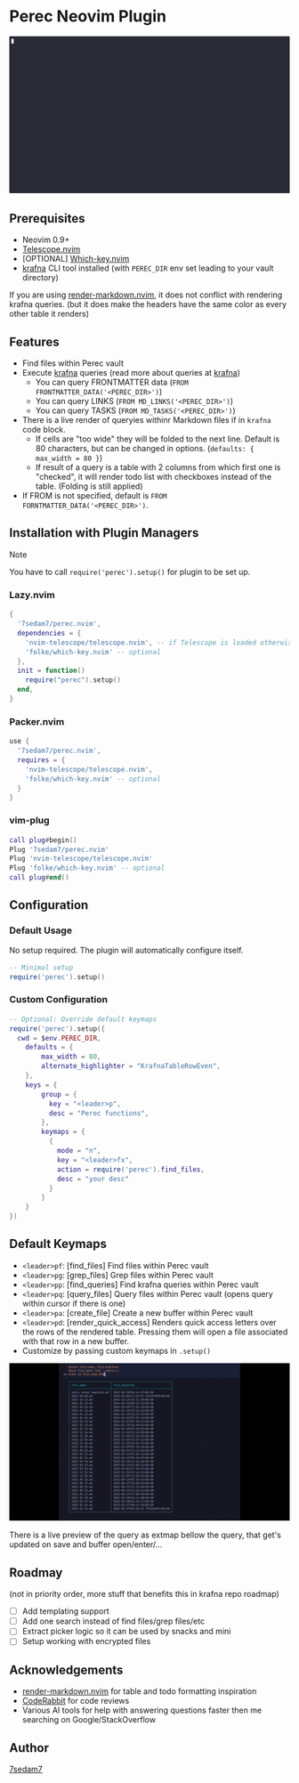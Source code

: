 # Perec Neovim Plugin

![Obsidian in Nvim without depending on Obsidian's existance.](demo.gif)

## Prerequisites
- Neovim 0.9+
- [Telescope.nvim](https://github.com/nvim-telescope/telescope.nvim)
- [OPTIONAL] [Which-key.nvim](https://github.com/folke/which-key.nvim)
- [krafna](https://github.com/7sedam7/krafna) CLI tool installed (with `PEREC_DIR` env set leading to your vault directory)

If you are using [render-markdown.nvim](https://github.com/MeanderingProgrammer/render-markdown.nvim/tree/4a28c135bc3548e398ba38178fec3f705cb26fe6), it does not conflict with rendering krafna queries. (but it does make the headers have the same color as every other table it renders)

## Features

- Find files within Perec vault
- Execute [krafna](https://github.com/7sedam7/krafna) queries (read more about queries at [krafna](kttps://github.com/7sedam7/krafna))
  - You can query FRONTMATTER data (`FROM FRONTMATTER_DATA('<PEREC_DIR>')`)
  - You can query LINKS (`FROM MD_LINKS('<PEREC_DIR>')`)
  - You can query TASKS (`FROM MD_TASKS('<PEREC_DIR>')`)
- There is a live render of queryies withinr Markdown files if in ``` krafna ``` code block.
  - If cells are "too wide" they will be folded to the next line. Default is 80 characters, but can be changed in options. (`defaults: { max_width = 80 }`)
  - If result of a query is a table with 2 columns from which first one is "checked", it will render todo list with checkboxes instead of the table. (Folding is still applied)
- If FROM is not specified, default is `FROM FORNTMATTER_DATA('<PEREC_DIR>')`.

## Installation with Plugin Managers

> [!Note]
> You have to call `require('perec').setup()` for plugin to be set up.

### Lazy.nvim
```lua
{
  '7sedam7/perec.nvim',
  dependencies = {
    'nvim-telescope/telescope.nvim', -- if Telescope is loaded otherwise, remove from here for faster startup.
    'folke/which-key.nvim' -- optional
  },
  init = function()
    require("perec").setup()
  end,
}
```

### Packer.nvim
```lua
use {
  '7sedam7/perec.nvim',
  requires = {
    'nvim-telescope/telescope.nvim',
    'folke/which-key.nvim' -- optional
  }
}
```

### vim-plug
```lua
call plug#begin()
Plug '7sedam7/perec.nvim'
Plug 'nvim-telescope/telescope.nvim'
Plug 'folke/which-key.nvim' -- optional
call plug#end()
```

## Configuration

### Default Usage
No setup required. The plugin will automatically configure itself.

```lua
-- Minimal setup
require('perec').setup()
```

### Custom Configuration
```lua
-- Optional: Override default keymaps
require('perec').setup({
  cwd = $env.PEREC_DIR,
    defaults = {
        max_width = 80,
        alternate_highlighter = "KrafnaTableRowEven",
    },
    keys = {
        group = {
          key = "<leader>p",
          desc = "Perec functions",
        },
        keymaps = {
          {
            mode = "n",
            key = "<leader>fx",
            action = require('perec').find_files,
            desc = "your desc"
          }
        }
    }
})
```

## Default Keymaps
- `<leader>pf`: [find_files] Find files within Perec vault
- `<leader>pg`: [grep_files] Grep files within Perec vault
- `<leader>pp`: [find_queries] Find krafna queries within Perec vault
- `<leader>pq`: [query_files] Query files within Perec vault (opens query within cursor if there is one)
- `<leader>pa`: [create_file] Create a new buffer within Perec vault
- `<leader>pd`: [render_quick_access] Renders quick access letters over the rows of the rendered table. Pressing them will open a file associated with that row in a new buffer.
- Customize by passing custom keymaps in `.setup()`

![Quick Access Demo](quick_access_demo.gif)

There is a live preview of the query as extmap bellow the query, that get's updated on save and buffer open/enter/...

## Roadmay
(not in priority order, more stuff that benefits this in krafna repo roadmap)
- [ ] Add templating support
- [ ] Add one search instead of find files/grep files/etc
- [ ] Extract picker logic so it can be used by snacks and mini
- [ ] Setup working with encrypted files

## Acknowledgements

- [render-markdown.nvim](https://github.com/MeanderingProgrammer/render-markdown.nvim/tree/4a28c135bc3548e398ba38178fec3f705cb26fe6) for table and todo formatting inspiration
- [CodeRabbit](https://coderabbit.io) for code reviews
- Various AI tools for help with answering questions faster then me searching on Google/StackOverflow


## Author

[7sedam7](https://github.com/7sedam7)
